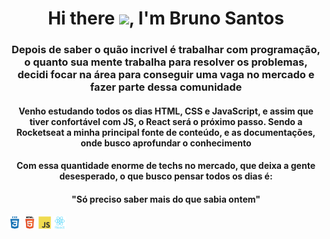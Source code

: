 <h1 align="center"> Hi there <img src="https://raw.githubusercontent.com/kaueMarques/kaueMarques/master/hi.gif" width="30px">, I'm Bruno Santos</h1>


<h3 align="center">Depois de saber o quão incrivel é trabalhar com programação, o quanto sua mente trabalha para resolver os problemas, decidi focar na área para conseguir uma vaga no mercado e fazer parte dessa comunidade</h3>

<h4 align="center">Venho estudando todos os dias HTML, CSS e JavaScript, e assim que tiver confortável com JS, o React será o próximo passo. Sendo a Rocketseat a minha principal fonte de conteúdo, e as documentações, onde busco aprofundar o conhecimento</h4>
<h4 align="center">Com essa quantidade enorme de techs no mercado, que deixa a gente desesperado, o que busco pensar todos os dias é: </h4>
<h4 align="center">"Só preciso saber mais do que sabia ontem"</h4>
<p align="left">
<img src="https://raw.githubusercontent.com/devicons/devicon/master/icons/css3/css3-plain-wordmark.svg" alt="css3"  width="20" height="20"/>
<img src="https://raw.githubusercontent.com/devicons/devicon/master/icons/html5/html5-original-wordmark.svg" alt="html5"  width="20" height="20"/>
<img src="https://raw.githubusercontent.com/devicons/devicon/master/icons/javascript/javascript-original.svg" alt="javascript" width="20" height="20"/>
<img src="https://raw.githubusercontent.com/devicons/devicon/master/icons/react/react-original-wordmark.svg" alt="react" width="20" height="20"/>
</p>
